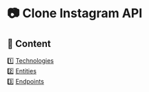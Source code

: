 
# :camera: Clone Instagram API

## :page_with_curl: Content

:one: [Technologies](/about/TECHNOLOGIES.md)<br/>
:two: [Entities](/about/ENTITIES.md)<br/>
:three: [Endpoints](/about/ENDPOINTS.md)
